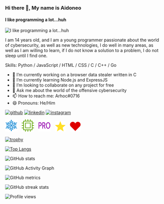 ### Hi there 👋, My name is Aidoneo
#### I like programming a lot...huh
![I like programming a lot...huh](https://cdn.wallpapersafari.com/71/21/9W1Dus.jpg)

I am 14 years old, and I am a young programmer passionate about the world of cybersecurity, as well as new technologies, I do well in many areas, as well as I am willing to learn, if I do not know a solution to a problem, I do not sleep until I find one.

Skills: Python / JavaScript / HTML / CSS / C / C++ / Go

- 🔭 I’m currently working on a browser data stealer written in C 
- 🌱 I’m currently learning Node.js and ExpressJS 
- 👯 I’m looking to collaborate on any project for free 
- 💬 Ask me about the world of the offensive cybersecurity 
- 📫 How to reach me: Arhoc#0716 
- 😄 Pronouns: He/Him 


[<img src='https://cdn.jsdelivr.net/npm/simple-icons@3.0.1/icons/github.svg' alt='github' height='40'>](https://github.com/Arhoc)  [<img src='https://cdn.jsdelivr.net/npm/simple-icons@3.0.1/icons/linkedin.svg' alt='linkedin' height='40'>](https://www.linkedin.com/in/arhoc/)  [<img src='https://cdn.jsdelivr.net/npm/simple-icons@3.0.1/icons/instagram.svg' alt='instagram' height='40'>](https://www.instagram.com/deadknifes/)  

<a href='https://archiveprogram.github.com/'><img src='https://raw.githubusercontent.com/acervenky/animated-github-badges/master/assets/acbadge.gif' width='40' height='40'></a> <a href='https://docs.github.com/en/developers'><img src='https://raw.githubusercontent.com/acervenky/animated-github-badges/master/assets/devbadge.gif' width='40' height='40'></a> <a href='https://github.com/pricing'><img src='https://raw.githubusercontent.com/acervenky/animated-github-badges/master/assets/pro.gif' width='40' height='40'></a> <a href='https://stars.github.com/'><img src='https://raw.githubusercontent.com/acervenky/animated-github-badges/master/assets/starbadge.gif' width='35' height='35'></a> <a href='https://docs.github.com/en/github/supporting-the-open-source-community-with-github-sponsors'><img src='https://raw.githubusercontent.com/acervenky/animated-github-badges/master/assets/sponsorbadge.gif' width='35' height='35'></a> 

[![trophy](https://github-profile-trophy.vercel.app/?username=Arhoc&theme=cobalt)](https://github.com/ryo-ma/github-profile-trophy)

[![Top Langs](https://github-readme-stats.vercel.app/api/top-langs/?username=Arhoc&theme=cobalt)](https://github.com/anuraghazra/github-readme-stats)

![GitHub stats](https://github-readme-stats.vercel.app/api?username=Arhoc&show_icons=true&count_private=true&theme=cobalt)  

![GitHub Activity Graph](https://activity-graph.herokuapp.com/graph?username=Arhoc)  

![GitHub metrics](https://metrics.lecoq.io/Arhoc)  

![GitHub streak stats](https://streak-stats.demolab.com/?user=Arhoc&theme=cobalt)  

![Profile views](https://gpvc.arturio.dev/Arhoc)  
